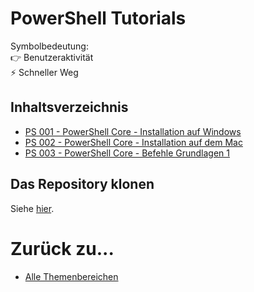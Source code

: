 # PowerShell Tutorials

Symbolbedeutung:<br />
👉 Benutzeraktivität<br />
⚡ Schneller Weg

## Inhaltsverzeichnis

- [PS 001 - PowerShell Core - Installation auf Windows](https://github.com/bugfrei/ps001-ps-core_install_win/blob/main/readme.md)
- [PS 002 - PowerShell Core - Installation auf dem Mac](https://github.com/bugfrei/ps002-ps-core_install_mac/blob/main/readme.md)
- [PS 003 - PowerShell Core - Befehle Grundlagen 1](https://github.com/bugfrei/ps003-ps-core_befehle_grundlagen1/blob/main/readme.md)

## Das Repository klonen

Siehe [hier](./clone-this-repo_de.md).

# Zurück zu...

- [Alle Themenbereichen](https://github.com/bugfrei/itea.git)
